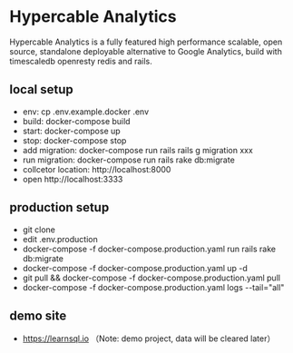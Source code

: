# Hypercable Analytics

Hypercable Analytics is a fully featured high performance scalable, open source, standalone deployable alternative to Google Analytics, build with timescaledb openresty redis and rails.


## local setup

* env: cp .env.example.docker .env
* build: docker-compose build
* start: docker-compose up
* stop: docker-compose stop
* add migration: docker-compose run rails rails g migration xxx
* run migration: docker-compose run rails rake db:migrate
* collcetor location: http://localhost:8000
* open http://localhost:3333


## production setup

* git clone 
* edit .env.production
* docker-compose -f docker-compose.production.yaml run rails  rake db:migrate
* docker-compose -f docker-compose.production.yaml up -d
* git pull && docker-compose -f docker-compose.production.yaml pull
* docker-compose -f docker-compose.production.yaml logs --tail="all"

## demo site

* https://learnsql.io （Note: demo project, data will be cleared later）

